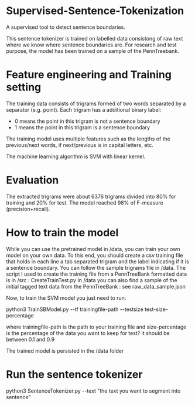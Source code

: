 # Supervised-Sentence-Tokenization
A supervised tool to detect sentence boundaries.

This sentence tokenizer is trained on labelled data consistong of raw text where we know where sentence boundaries are.
For research and test purpose, the model has been trained on a sample of the PennTreebank.

# Feature engineering and Training setting

The training data consists of trigrams formed of two words separated by a separator (e.g. point). Each trigram has a additional binary label:
  - 0 means the point in this trigram is not a sentence boundary
  - 1 means the point in this trigram is a sentence boundary
  
The training model uses multiple features such as the lengths of the previous/next words, if next/previous is in capital letters, etc.
  
The machine learning algorithm is SVM with linear kernel.
  
# Evaluation

The extracted trigrams were about 6376 trigrams divided into 80% for training and 20% for test.
The model reached 98% of F-measure (precision+recall).

# How to train the model
While you can use the pretrained model in /data, you can train your own model on your own data.
To this end, you should create a csv training file that holds in each line a tab separated trigram and the label indicating if it is a sentence boundary.
You can follow the sample trigrams file in /data.
The script I used to create the training file from a PennTreeBank formatted data is in /src : CreateTrainTest.py
In /data you can also find a sample of the initial tagged text data from the PennTreeBank : see raw_data_sample.json

Now, to train the SVM model you just need to run:

python3 TrainSBModel.py --tf trainingfile-path --testsize test-size-percentage

where trainingfile-path is the path to your training file and size-percentage is the percentage of the data you want to keep for test? it should be between 0.1 and 0.9

The trained model is persisted in the /data folder

# Run the sentence tokenizer

python3 SentenceTokenizer.py --text "the text you want to segment into sentence"

